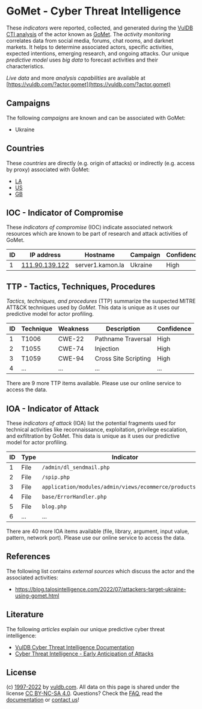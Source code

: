 # GoMet - Cyber Threat Intelligence

These _indicators_ were reported, collected, and generated during the [VulDB CTI analysis](https://vuldb.com/?kb.cti) of the actor known as [GoMet](https://vuldb.com/?actor.gomet). The _activity monitoring_ correlates data from social media, forums, chat rooms, and darknet markets. It helps to determine associated actors, specific activities, expected intentions, emerging research, and ongoing attacks. Our unique _predictive model_ uses _big data_ to forecast activities and their characteristics.

_Live data_ and more _analysis capabilities_ are available at [https://vuldb.com/?actor.gomet](https://vuldb.com/?actor.gomet)

## Campaigns

The following _campaigns_ are known and can be associated with GoMet:

* Ukraine

## Countries

These _countries_ are directly (e.g. origin of attacks) or indirectly (e.g. access by proxy) associated with GoMet:

* [LA](https://vuldb.com/?country.la)
* [US](https://vuldb.com/?country.us)
* [GB](https://vuldb.com/?country.gb)

## IOC - Indicator of Compromise

These _indicators of compromise_ (IOC) indicate associated network resources which are known to be part of research and attack activities of GoMet.

ID | IP address | Hostname | Campaign | Confidence
-- | ---------- | -------- | -------- | ----------
1 | [111.90.139.122](https://vuldb.com/?ip.111.90.139.122) | server1.kamon.la | Ukraine | High

## TTP - Tactics, Techniques, Procedures

_Tactics, techniques, and procedures_ (TTP) summarize the suspected MITRE ATT&CK techniques used by _GoMet_. This data is unique as it uses our predictive model for actor profiling.

ID | Technique | Weakness | Description | Confidence
-- | --------- | -------- | ----------- | ----------
1 | T1006 | CWE-22 | Pathname Traversal | High
2 | T1055 | CWE-74 | Injection | High
3 | T1059 | CWE-94 | Cross Site Scripting | High
4 | ... | ... | ... | ...

There are 9 more TTP items available. Please use our online service to access the data.

## IOA - Indicator of Attack

These _indicators of attack_ (IOA) list the potential fragments used for technical activities like reconnaissance, exploitation, privilege escalation, and exfiltration by GoMet. This data is unique as it uses our predictive model for actor profiling.

ID | Type | Indicator | Confidence
-- | ---- | --------- | ----------
1 | File | `/admin/dl_sendmail.php` | High
2 | File | `/spip.php` | Medium
3 | File | `application/modules/admin/views/ecommerce/products.php` | High
4 | File | `base/ErrorHandler.php` | High
5 | File | `blog.php` | Medium
6 | ... | ... | ...

There are 40 more IOA items available (file, library, argument, input value, pattern, network port). Please use our online service to access the data.

## References

The following list contains _external sources_ which discuss the actor and the associated activities:

* https://blog.talosintelligence.com/2022/07/attackers-target-ukraine-using-gomet.html

## Literature

The following _articles_ explain our unique predictive cyber threat intelligence:

* [VulDB Cyber Threat Intelligence Documentation](https://vuldb.com/?kb.cti)
* [Cyber Threat Intelligence - Early Anticipation of Attacks](https://www.scip.ch/en/?labs.20201022)

## License

(c) [1997-2022](https://vuldb.com/?kb.changelog) by [vuldb.com](https://vuldb.com/?kb.about). All data on this page is shared under the license [CC BY-NC-SA 4.0](https://creativecommons.org/licenses/by-nc-sa/4.0/). Questions? Check the [FAQ](https://vuldb.com/?kb.faq), read the [documentation](https://vuldb.com/?kb) or [contact us](https://vuldb.com/?contact)!
